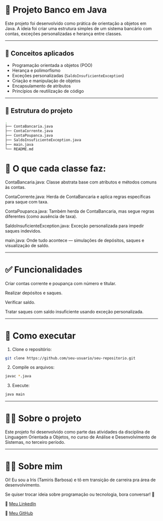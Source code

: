 # 💸 Projeto Banco em Java

Este projeto foi desenvolvido como prática de orientação a objetos em Java. A ideia foi criar uma estrutura simples de um sistema bancário com contas, exceções personalizadas e herança entre classes.

---

## 🧠 Conceitos aplicados

- Programação orientada a objetos (POO)
- Herança e polimorfismo
- Exceções personalizadas (`SaldoInsuficienteException`)
- Criação e manipulação de objetos
- Encapsulamento de atributos
- Princípios de reutilização de código

---

## 📁 Estrutura do projeto

```bash
.
├── ContaBancaria.java
├── ContaCorrente.java
├── ContaPoupanca.java
├── SaldoInsuficienteException.java
├── main.java
└── README.md
```

# 📌 O que cada classe faz:
ContaBancaria.java: Classe abstrata base com atributos e métodos comuns às contas.

ContaCorrente.java: Herda de ContaBancaria e aplica regras específicas para saque com taxa.

ContaPoupanca.java: Também herda de ContaBancaria, mas segue regras diferentes (como ausência de taxa).

SaldoInsuficienteException.java: Exceção personalizada para impedir saques indevidos.

main.java: Onde tudo acontece — simulações de depósitos, saques e visualização de saldo.

---

# ✅ Funcionalidades
Criar contas corrente e poupança com número e titular.

Realizar depósitos e saques.

Verificar saldo.

Tratar saques com saldo insuficiente usando exceção personalizada.

---

# 🚀 Como executar
1. Clone o repositório:
```bash
git clone https://github.com/seu-usuario/seu-repositorio.git 
```

2. Compile os arquivos:
```bash
javac *.java
```

3. Execute:
```bash
java main
```

---

# 👩‍💻 Sobre o projeto
Este projeto foi desenvolvido como parte das atividades da disciplina de Linguagem Orientada a Objetos, no curso de Análise e Desenvolvimento de Sistemas, no terceiro período.

---

# 💁‍♀️ Sobre mim
Oi! Eu sou a Iris (Tamiris Barbosa) e tô em transição de carreira pra área de desenvolvimento.

Se quiser trocar ideia sobre programação ou tecnologia, bora conversar! 🤝

🔗 [Meu LinkedIn](https://www.linkedin.com/in/tamirisrodriguesbarbosa)

🐙 [Meu GitHub](https://github.com/tamirisrbarbosa)




